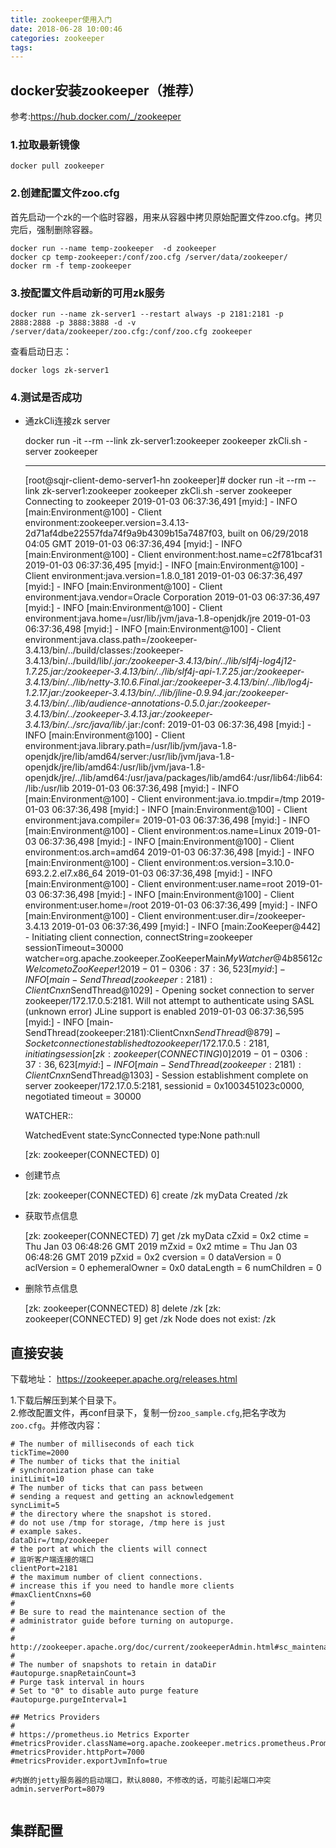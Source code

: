 ```yaml
---
title: zookeeper使用入门
date: 2018-06-28 10:00:46
categories: zookeeper
tags: 
---
```


## docker安装zookeeper（推荐）

参考:https://hub.docker.com/_/zookeeper

### 1.拉取最新镜像

    docker pull zookeeper
    
### 2.创建配置文件zoo.cfg
 
 首先启动一个zk的一个临时容器，用来从容器中拷贝原始配置文件zoo.cfg。拷贝完后，强制删除容器。
 
    docker run --name temp-zookeeper  -d zookeeper
    docker cp temp-zookeeper:/conf/zoo.cfg /server/data/zookeeper/
    docker rm -f temp-zookeeper
    
### 3.按配置文件启动新的可用zk服务
 
    docker run --name zk-server1 --restart always -p 2181:2181 -p 2888:2888 -p 3888:3888 -d -v /server/data/zookeeper/zoo.cfg:/conf/zoo.cfg zookeeper
    
查看启动日志：

    docker logs zk-server1
    
### 4.测试是否成功
 
- 通zkCli连接zk server
 
 
    docker run -it --rm --link zk-server1:zookeeper zookeeper zkCli.sh -server zookeeper 
    
    -----------------------------
    [root@sqjr-client-demo-server1-hn zookeeper]# docker run -it --rm --link zk-server1:zookeeper zookeeper zkCli.sh -server zookeeper
    Connecting to zookeeper
    2019-01-03 06:37:36,491 [myid:] - INFO  [main:Environment@100] - Client environment:zookeeper.version=3.4.13-2d71af4dbe22557fda74f9a9b4309b15a7487f03, built on 06/29/2018 04:05 GMT
    2019-01-03 06:37:36,494 [myid:] - INFO  [main:Environment@100] - Client environment:host.name=c2f781bcaf31
    2019-01-03 06:37:36,495 [myid:] - INFO  [main:Environment@100] - Client environment:java.version=1.8.0_181
    2019-01-03 06:37:36,497 [myid:] - INFO  [main:Environment@100] - Client environment:java.vendor=Oracle Corporation
    2019-01-03 06:37:36,497 [myid:] - INFO  [main:Environment@100] - Client environment:java.home=/usr/lib/jvm/java-1.8-openjdk/jre
    2019-01-03 06:37:36,498 [myid:] - INFO  [main:Environment@100] - Client environment:java.class.path=/zookeeper-3.4.13/bin/../build/classes:/zookeeper-3.4.13/bin/../build/lib/*.jar:/zookeeper-3.4.13/bin/../lib/slf4j-log4j12-1.7.25.jar:/zookeeper-3.4.13/bin/../lib/slf4j-api-1.7.25.jar:/zookeeper-3.4.13/bin/../lib/netty-3.10.6.Final.jar:/zookeeper-3.4.13/bin/../lib/log4j-1.2.17.jar:/zookeeper-3.4.13/bin/../lib/jline-0.9.94.jar:/zookeeper-3.4.13/bin/../lib/audience-annotations-0.5.0.jar:/zookeeper-3.4.13/bin/../zookeeper-3.4.13.jar:/zookeeper-3.4.13/bin/../src/java/lib/*.jar:/conf:
    2019-01-03 06:37:36,498 [myid:] - INFO  [main:Environment@100] - Client environment:java.library.path=/usr/lib/jvm/java-1.8-openjdk/jre/lib/amd64/server:/usr/lib/jvm/java-1.8-openjdk/jre/lib/amd64:/usr/lib/jvm/java-1.8-openjdk/jre/../lib/amd64:/usr/java/packages/lib/amd64:/usr/lib64:/lib64:/lib:/usr/lib
    2019-01-03 06:37:36,498 [myid:] - INFO  [main:Environment@100] - Client environment:java.io.tmpdir=/tmp
    2019-01-03 06:37:36,498 [myid:] - INFO  [main:Environment@100] - Client environment:java.compiler=<NA>
    2019-01-03 06:37:36,498 [myid:] - INFO  [main:Environment@100] - Client environment:os.name=Linux
    2019-01-03 06:37:36,498 [myid:] - INFO  [main:Environment@100] - Client environment:os.arch=amd64
    2019-01-03 06:37:36,498 [myid:] - INFO  [main:Environment@100] - Client environment:os.version=3.10.0-693.2.2.el7.x86_64
    2019-01-03 06:37:36,498 [myid:] - INFO  [main:Environment@100] - Client environment:user.name=root
    2019-01-03 06:37:36,498 [myid:] - INFO  [main:Environment@100] - Client environment:user.home=/root
    2019-01-03 06:37:36,499 [myid:] - INFO  [main:Environment@100] - Client environment:user.dir=/zookeeper-3.4.13
    2019-01-03 06:37:36,499 [myid:] - INFO  [main:ZooKeeper@442] - Initiating client connection, connectString=zookeeper sessionTimeout=30000 watcher=org.apache.zookeeper.ZooKeeperMain$MyWatcher@4b85612c
    Welcome to ZooKeeper!
    2019-01-03 06:37:36,523 [myid:] - INFO  [main-SendThread(zookeeper:2181):ClientCnxn$SendThread@1029] - Opening socket connection to server zookeeper/172.17.0.5:2181. Will not attempt to authenticate using SASL (unknown error)
    JLine support is enabled
    2019-01-03 06:37:36,595 [myid:] - INFO  [main-SendThread(zookeeper:2181):ClientCnxn$SendThread@879] - Socket connection established to zookeeper/172.17.0.5:2181, initiating session
    [zk: zookeeper(CONNECTING) 0] 2019-01-03 06:37:36,623 [myid:] - INFO  [main-SendThread(zookeeper:2181):ClientCnxn$SendThread@1303] - Session establishment complete on server zookeeper/172.17.0.5:2181, sessionid = 0x1003451023c0000, negotiated timeout = 30000
    
    WATCHER::
    
    WatchedEvent state:SyncConnected type:None path:null
    
    [zk: zookeeper(CONNECTED) 0]
    
- 创建节点
 
 
    [zk: zookeeper(CONNECTED) 6] create /zk myData
    Created /zk 
    
-   获取节点信息

    
    [zk: zookeeper(CONNECTED) 7] get /zk
    myData
    cZxid = 0x2
    ctime = Thu Jan 03 06:48:26 GMT 2019
    mZxid = 0x2
    mtime = Thu Jan 03 06:48:26 GMT 2019
    pZxid = 0x2
    cversion = 0
    dataVersion = 0
    aclVersion = 0
    ephemeralOwner = 0x0
    dataLength = 6
    numChildren = 0

- 删除节点信息


    [zk: zookeeper(CONNECTED) 8] delete /zk
    [zk: zookeeper(CONNECTED) 9] get /zk
    Node does not exist: /zk  
    
## 直接安装

下载地址： https://zookeeper.apache.org/releases.html

1.下载后解压到某个目录下。  
2.修改配置文件，再conf目录下，复制一份`zoo_sample.cfg`,把名字改为`zoo.cfg`。并修改内容：

```shell script
# The number of milliseconds of each tick
tickTime=2000
# The number of ticks that the initial 
# synchronization phase can take
initLimit=10
# The number of ticks that can pass between 
# sending a request and getting an acknowledgement
syncLimit=5
# the directory where the snapshot is stored.
# do not use /tmp for storage, /tmp here is just 
# example sakes.
dataDir=/tmp/zookeeper
# the port at which the clients will connect
# 监听客户端连接的端口
clientPort=2181
# the maximum number of client connections.
# increase this if you need to handle more clients
#maxClientCnxns=60
#
# Be sure to read the maintenance section of the 
# administrator guide before turning on autopurge.
#
# http://zookeeper.apache.org/doc/current/zookeeperAdmin.html#sc_maintenance
#
# The number of snapshots to retain in dataDir
#autopurge.snapRetainCount=3
# Purge task interval in hours
# Set to "0" to disable auto purge feature
#autopurge.purgeInterval=1

## Metrics Providers
#
# https://prometheus.io Metrics Exporter
#metricsProvider.className=org.apache.zookeeper.metrics.prometheus.PrometheusMetricsProvider
#metricsProvider.httpPort=7000
#metricsProvider.exportJvmInfo=true

#内嵌的jetty服务器的启动端口，默认8080，不修改的话，可能引起端口冲突
admin.serverPort=8079


```

## 集群配置             
